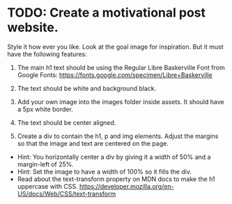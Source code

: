 # TODO: Create a motivational post website.

Style it how ever you like. 
Look at the goal image for inspiration.
But it must have the following features:

1. The main h1 text should be using the Regular Libre Baskerville Font from Google Fonts:
  https://fonts.google.com/specimen/Libre+Baskerville

2. The text should be white and background black.

3. Add your own image into the images folder inside assets. It should have a 5px white border.
  
4. The text should be center aligned.
   
5. Create a div to contain the h1, p and img elements. Adjust the margins so that the image and text are centered on the page. 

- Hint: You horizontally center a div by giving it a width of 50% and a margin-left of 25%.
- Hint: Set the image to have a width of 100% so it fills the div. 
- Read about the text-transform property on MDN docs to make the h1 uppercase with CSS.
https://developer.mozilla.org/en-US/docs/Web/CSS/text-transform 